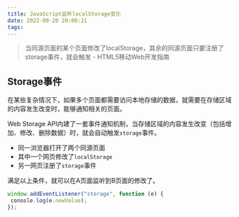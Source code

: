 ```yaml
---
title: JavaScript监听localStorage变化
date: 2022-09-20 20:00:21
tags:
---
```


> 当同源页面的某个页面修改了localStorage，其余的同源页面只要注册了storage事件，就会触发 - HTML5移动Web开发指南

## Storage事件

在某些复杂情况下，如果多个页面都需要访问本地存储的数据，就需要在存储区域的内容发生改变时，能够通知相关的页面。

Web Storage API内建了一套事件通知机制，当存储区域的内容发生改变（包括增加、修改、删除数据）时，就会自动触发`storage`事件。

- 同一浏览器打开了两个同源页面
- 其中一个网页修改了`localStorage`
- 另一网页注册了`storage`事件

满足以上条件，就可以在A页面监听到B页面的修改了。

```js
window.addEventListener("storage", function (e) {
 conosle.log(e.newValue);
});
```